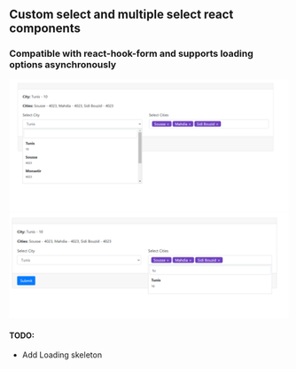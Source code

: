 ## Custom select and multiple select react components

### Compatible with react-hook-form and supports loading options asynchronously

![alt](./select.png)
![alt](./multi.png)

#### TODO:

- Add Loading skeleton
